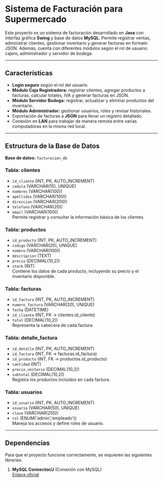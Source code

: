 # Sistema de Facturación para Supermercado

Este proyecto es un sistema de facturación desarrollado en **Java** con interfaz gráfica **Swing** y base de datos **MySQL**. Permite registrar ventas, administrar clientes, gestionar inventario y generar facturas en formato JSON. Además, cuenta con diferentes módulos según el rol de usuario: cajero, administrador y servidor de bodega.

---

## Características

- **Login seguro** según el rol del usuario.
- **Módulo Caja Registradora:** registrar clientes, agregar productos a facturas, calcular totales, IVA y generar facturas en JSON.
- **Módulo Servidor Bodega:** registrar, actualizar y eliminar productos del inventario.
- **Módulo Administrador:** gestionar usuarios, roles y revisar historiales.
- Exportación de facturas a **JSON** para llevar un registro detallado.
- Conexión en **LAN** para trabajar de manera remota entre varias computadoras en la misma red local.

---

## Estructura de la Base de Datos

**Base de datos:** `facturacion_db`

### Tabla: clientes
- `id_cliente` (INT, PK, AUTO_INCREMENT)
- `cedula` (VARCHAR(15), UNIQUE)
- `nombres` (VARCHAR(100))
- `apellidos` (VARCHAR(100))
- `direccion` (VARCHAR(200))
- `telefono` (VARCHAR(20))
- `email` (VARCHAR(100))  
Permite registrar y consultar la información básica de los clientes.

### Tabla: productos
- `id_producto` (INT, PK, AUTO_INCREMENT)
- `codigo` (VARCHAR(20), UNIQUE)
- `nombre` (VARCHAR(100))
- `descripcion` (TEXT)
- `precio` (DECIMAL(10,2))
- `stock` (INT)  
Contiene los datos de cada producto, incluyendo su precio y el inventario disponible.

### Tabla: facturas
- `id_factura` (INT, PK, AUTO_INCREMENT)
- `numero_factura` (VARCHAR(20), UNIQUE)
- `fecha` (DATETIME)
- `id_cliente` (INT, FK → clientes.id_cliente)
- `total` (DECIMAL(10,2))  
Representa la cabecera de cada factura.

### Tabla: detalle_factura
- `id_detalle` (INT, PK, AUTO_INCREMENT)
- `id_factura` (INT, FK → facturas.id_factura)
- `id_producto` (INT, FK → productos.id_producto)
- `cantidad` (INT)
- `precio_unitario` (DECIMAL(10,2))
- `subtotal` (DECIMAL(10,2))  
Registra los productos incluidos en cada factura.

### Tabla: usuarios
- `id_usuario` (INT, PK, AUTO_INCREMENT)
- `usuario` (VARCHAR(50), UNIQUE)
- `clave` (VARCHAR(255))
- `rol` (ENUM('admin','empleado'))  
Maneja los accesos y define roles de usuario.

---

## Dependencias

Para que el proyecto funcione correctamente, se requieren las siguientes librerías:

1. **MySQL Connector/J** (Conexión con MySQL)  
[Enlace oficial](https://dev.mysql.com/downloads/connector/j/)  
